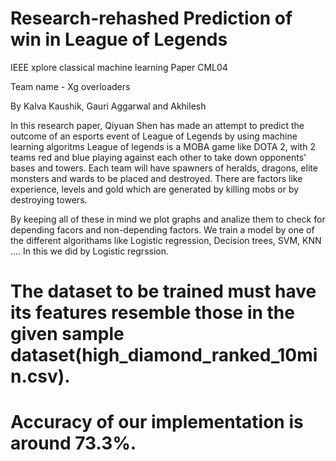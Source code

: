 # Research-rehashed Prediction of win in League of Legends
IEEE xplore classical machine learning Paper CML04

Team name - Xg overloaders

By 
Kalva Kaushik, Gauri Aggarwal and Akhilesh 

  In this research paper, Qiyuan Shen has made an attempt to predict the outcome of an esports event of League of Legends by using machine learning algoritms 
  League of legends is a MOBA game like DOTA 2, with 2 teams red and blue playing against each other to take down opponents' bases and towers. Each team will have spawners of heralds, dragons, elite monsters and wards to be placed and destroyed. There are factors like experience, levels and gold which are generated by killing mobs or by destroying towers.
  
  By keeping all of these in mind we plot graphs and analize them to check for depending facors and non-depending factors. 
  We train a model by one of the different algorithams like Logistic regression, Decision trees, SVM, KNN ....
  In this we did by Logistic regrssion. 
  
  # The dataset to be trained must have its features resemble those in the given sample dataset(high_diamond_ranked_10min.csv).
  # Accuracy of our implementation is around 73.3%.
